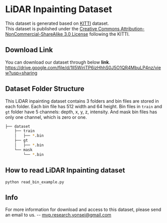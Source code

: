 
# LiDAR Inpainting Dataset
This dataset is generated based on <a href="http://www.cvlibs.net/datasets/kitti/index.php" target="_blank">KITTI</a> dataset.  
This dataset is published under the <a href="https://creativecommons.org/licenses/by-nc-sa/3.0/" target="_blank">Creative Commons Attribution-NonCommercial-ShareAlike 3.0 License</a> following the KITTI.

## Download Link
You can download our dataset through below **link**.
https://drive.google.com/file/d/1ll5WiriTP6izHhhS0J5O1QR4MbuLP4nz/view?usp=sharing

## Dataset Folder Structure
This LiDAR inpainting dataset contains 3 folders and bin files are stored in each folder.
Each bin file has 512 width and 64 height.
Bin files in ```train``` and ```gt``` folder have 5 channels: depth, x, y, z, intensity.
And mask bin files has only one channel, which is zero or one.

```bash
├── dataset
    ├── train
    │   ├── *.bin
    ├── gt
    │   ├── *.bin
    └── mask
        └── *.bin
```

## How to read LiDAR Inpainting dataset
```
python read_bin_example.py
```


## Info
For more information for download and access to this dataset, please send an email to us.
-- mvp.research.yonsei@gmail.com


